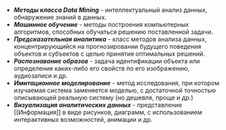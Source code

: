 - ***Методы класса Data Mining*** - интеллектуальный анализ данных, обнаружение знаний в данных.
- ***Машинное обучение*** - методы построения компьютерных алгоритмов, способных обучаться решению поставленной задачи.
- ***Предсказательная аналитика*** - класс методов анализа данных, концентрирующийся на прогнозировании будущего поведения объектов и субъектов с целью принятия оптимальных решений.
- ***Распознавание образов*** - задача идентификации объекта или определения каких-либо его свойств по его изображению, аудиозаписи и др.
- ***Имитационное моделирование*** - метод исследования, при котором изучаемая система заменяется моделью, с достаточной точностью описывающей реальную систему (но дешевле, проще и др.)
- ***Визуализация аналитических данных*** - представление [[Информация]] в виде рисунков, диаграмм, с использованием интерактивных возможностей, анимации и др.